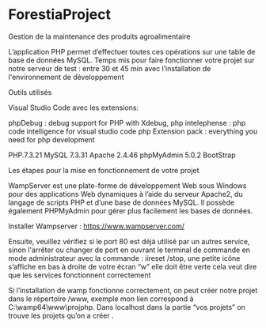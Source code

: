 # ForestiaProject
 Gestion de la maintenance des produits agroalimentaire

L’application PHP permet d’effectuer toutes ces opérations sur une table de base de données MySQL.
Temps mis pour faire fonctionner votre projet sur notre serveur de test : entre 30 et 45 min avec l’installation de l'environnement de développement

Outils utilisés 

Visual Studio Code avec les extensions:

phpDebug : debug support for PHP with Xdebug, 
php intelephense : php code intelligence for visual studio code
php Extension pack : everything you need for php development

PHP.7.3.21
MySQL 7.3.31
Apache 2.4.46
phpMyAdmin 5.0.2
BootStrap

Les étapes pour la mise en fonctionnement de votre projet 

WampServer est une plate-forme de développement Web sous Windows pour des applications Web dynamiques à l’aide du serveur Apache2, du langage de scripts PHP et d’une base de données MySQL. Il possède également PHPMyAdmin pour gérer plus facilement les bases de données.

Installer Wampserver  : https://www.wampserver.com/

Ensuite, veuillez vérifiez si le port 80 est déjà utilisé par un autres service, sinon l'arrêter ou changer de port en ouvrant le terminal de commande en mode administrateur avec la commande : iireset /stop, une petite icône s’affiche en bas à droite de votre écran “w” elle doit être verte cela veut dire que les services fonctionnent correctement

Si l’installation de wamp fonctionne correctement, on peut créer notre projet dans le répertoire  /www, exemple mon lien correspond à C:\wamp64\www\projphp.  Dans localhost dans la partie “vos projets”  on trouve les projets qu’on a créer .
